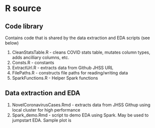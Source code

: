 # R source

## Code library

Contains code that is shared by the data extraction and EDA scripts (see below)

1. CleanStatsTable.R - cleans COVID stats table, mutates column types, adds ancilliary columns, etc.
2. Consts.R - constants
3. ExtractUrl.R - extracts data from Github JHSS URL
4. FilePaths.R - constructs file paths for reading/writing data
5. SparkFunctions.R - Helper Spark functions

## Data extraction and EDA

1. NovelCoronavirusCases.Rmd - extracts data from JHSS Githup using local cluster for high performance
2. Spark_demo.Rmd - script to demo EDA using Spark. May be used to jumpstart EDA. Sample plot is 
